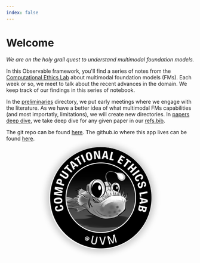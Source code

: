 ```yaml
---
index: false
---
```


<style>
.container {
  display: flex;
  justify-content: center;
  align-items: center;
}

.focus {
  color: var(--theme-foreground-focus);
  border-radius: 50%;
  box-shadow: 0px 0px 16px 8px #ccc;
}

.invert {
  background-color: var(--theme-foreground-alt);
  color: var(--theme-background);
}

.crop {
  border-radius: 8px;
  margin: 1rem;
  max-width: calc(50% - 2rem);
  box-shadow: 0 0 0 0.75px rgba(128, 128, 128, 0.2), 0 6px 12px 6px rgba(0, 0, 0, 0.4);
  aspect-ratio: 3024 / 1888;
  object-fit: cover;
  object-position: 0 100%;
}

.cta {
  display: flex;
  align-items: center;
  gap: 2rem;
}

@container not (min-width: 400px) {
  .cta {
    flex-direction: column;
    align-items: start;
    gap: 0;
  }
  .cta .observablehq-pre-container,
  .cta pre:not(.observablehq-pre-container pre) {
    width: 100%;
  }
}

/* Gallery */

.gallery {
  margin: 4rem -1rem;
  gap: 2rem;
  max-width: calc(840px + 2rem);
}

.gallery a {
  display: flex;
  flex-direction: column;
  align-items: center;
  gap: 0.5rem;
}

.gallery img {
  max-width: 100%;
  border-radius: 8px;
  box-shadow: 0 0 0 0.75px rgba(128, 128, 128, 0.2), 0 6px 12px 0 rgba(0, 0, 0, 0.2);
  aspect-ratio: 2500 / 1900;
}

@media (prefers-color-scheme: dark) {
  .gallery img {
    box-shadow: 0 0 0 0.75px rgba(128, 128, 128, 0.2), 0 6px 12px 0 rgba(0, 0, 0, 0.4);
  }
}

.gallery a:not(:hover, :focus) {
  color: var(--theme-foreground-muted);
}

.gallery a:hover img,
.gallery a:focus img {
  box-shadow: 0 0 0 0.75px var(--theme-foreground-focus), 0 6px 12px 0 rgba(0, 0, 0, 0.2);
}

.gallery figcaption {
  font-size: 12px;
  color: inherit;
}

.arrow {
  font-weight: 500;
}

.arrow::after {
  content: "→";
  display: inline-block;
  margin-left: 0.25rem;
}

@media (prefers-color-scheme: light) {
  h1 {
    --theme-red: #d75c48;
  }
}

</style>


<div class="grid grid-cols-2">
  <div>
  <h1>Welcome</h1>

  <em>We are on the holy grail quest to understand multimodal foundation models.</em>

  In this Observable framework, you'll find a series of notes from the [Computational Ethics Lab](https://www.compethicslab.org/) about multimodal foundation models (FMs). Each week or so, we meet to talk about the recent advances in the domain. We keep track of our findings in this series of notebook.

  In the [preliminaries](./preliminaries/) directory, we put early meetings where we engage with the literature. As we have a better idea of what multimodal FMs capabilities (and most importatly, limitations), we will create new directories. In [papers deep dive](./papers), we take deep dive for any given paper in our [refs.bib](https://github.com/jstonge/multimodal-fms-at-uvm/blob/main/docs/refs.bib). 
  
  The git repo can be found [here](https://github.com/jstonge/multimodal-fms-at-uvm). The github.io where this app lives can be found [here](https://jstonge.github.io/multimodal-fms-at-uvm/).

  </div>
  <div>
  <div class="container">
      <img src="./assets/mascot.png" class="focus">
  </div>
  </div>
</div>


